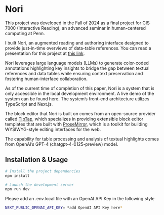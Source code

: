 # Nori

This project was developed in the Fall of 2024 as a final project for CIS 7000 (Interactive Reading), an advanced seminar in human-centered computing at Penn. 

I built Nori, an augmented reading and authoring interface designed to provide just-in-time overviews of data-table references. You can read a presentation for this project at [this link](https://www.figma.com/proto/EgYdSyMKGR1Ype1L0CklP7/Nori?page-id=303%3A2&node-id=303-7&viewport=1176%2C418%2C0.11&t=783EQNEu3UGCkwhx-1&scaling=contain&content-scaling=fixed).

Nori leverages large language models (LLMs) to generate color-coded annotations highlighting key insights to bridge the gap between textual references and data tables while ensuring context preservation and fostering human-interface collaboration.

As of the current time of completion of this paper, Nori is a system that is only accessible in the local development environment. A live demo of the system can be found here. The system’s front-end architecture utilizes TypeScript and Next.js.

The block editor that Nori is built on comes from an open-source provider called [TipTap](https://tiptap.dev/product/editor), which specializes in providing extensible block editor templates that are built with [ProseMirror](https://prosemirror.net/), which is a toolkit for building WYSIWYG-style editing interfaces for the web. 

The capability for table processing and analysis of textual highlights comes from OpenAI’s GPT-4 (chatgpt-4-0125-preview) model.

## Installation & Usage

```bash
# Install the project dependencies
npm install
```

```bash
# Launch the development server
npm run dev
```

Please add an .env.local file with an OpenAI API Key in the following style
```bash
NEXT_PUBLIC_OPENAI_API_KEY= *add OpenAI API Key here*
```

